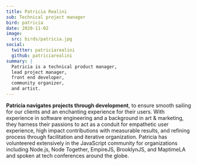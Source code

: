 ```yaml
---
title: Patricia Realini
sub: Technical project manager
bird: patricia
date: 2020-11-02
image:
  src: birds/patricia.jpg
social:
  twitter: patriciarealini
  github: patriciarealini
summary: |
  Patricia is a technical product manager,
  lead project manager,
  front end developer,
  community organizer,
  and artist.
---
```


**Patricia navigates projects through development**, to ensure smooth sailing
for our clients and an enchanting experience for their users. With experience in
software engineering and a background in art & marketing, they harness their
passions to act as a conduit for empathetic user experience, high impact
contributions with measurable results, and refining process through facilitation
and iterative organization. Patricia has volunteered extensively in the
JavaScript community for organizations including Node.js, Node Together,
EmpireJS, BrooklynJS, and MaptimeLA and spoken at tech conferences around the
globe.
